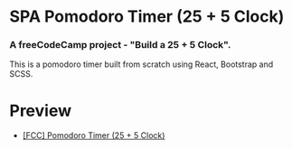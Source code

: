 # SPA Pomodoro Timer (25 + 5 Clock)

### A freeCodeCamp project - "Build a 25 + 5 Clock". 

This is a pomodoro timer built from scratch using React, Bootstrap and SCSS.

# Preview

 * [[FCC] Pomodoro Timer (25 + 5 Clock)](https://ivan-mitriakhin.github.io/calculator/)


